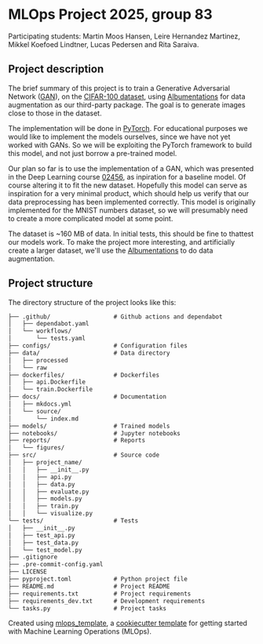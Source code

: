 # MLOps Project 2025, group 83

Participating students:
Martin Moos Hansen, Leire Hernandez Martinez, Mikkel Koefoed Lindtner, Lucas Pedersen and Rita Saraiva.


## Project description
The brief summary of this project is to train a Generative Adversarial Network ([GAN](https://dl.acm.org/doi/abs/10.1145/3422622)), on the [CIFAR-100 dataset](https://www.cs.toronto.edu/~kriz/cifar.html), using [Albumentations](https://albumentations.ai/) for data augmentation as our third-party package. The goal is to generate images close to those in the dataset.

The implementation will be done in [PyTorch](https://pytorch.org/). For educational purposes we would like to implement the models ourselves, since we have not yet worked with GANs. So we will be exploiting the PyTorch framework to build this model, and not just borrow a pre-trained model.

Our plan so far is to use the implementation of a GAN, which was presented in the Deep Learning course [02456](https://github.com/DeepLearningDTU/02456-deep-learning-with-PyTorch/blob/master/7_Unsupervised/7.3-generative-adversarial-networks.ipynb), as inpiration for a baseline model. Of course altering it to fit the new dataset. Hopefully this model can serve as inspiration for a very minimal product, which should help us verify that our data preprocessing has been implemented correctly. This model is originally implemented for the MNIST numbers dataset, so we will presumably need to create a more complicated model at some point.

The dataset is ~160 MB of data. In initial tests, this should be fine to thattest our models work. To make the project more interesting, and artificially create a larger dataset, we'll use the [Albumentations](https://albumentations.ai/) to do data augmentation.


## Project structure

The directory structure of the project looks like this:
```txt
├── .github/                  # Github actions and dependabot
│   ├── dependabot.yaml
│   └── workflows/
│       └── tests.yaml
├── configs/                  # Configuration files
├── data/                     # Data directory
│   ├── processed
│   └── raw
├── dockerfiles/              # Dockerfiles
│   ├── api.Dockerfile
│   └── train.Dockerfile
├── docs/                     # Documentation
│   ├── mkdocs.yml
│   └── source/
│       └── index.md
├── models/                   # Trained models
├── notebooks/                # Jupyter notebooks
├── reports/                  # Reports
│   └── figures/
├── src/                      # Source code
│   ├── project_name/
│   │   ├── __init__.py
│   │   ├── api.py
│   │   ├── data.py
│   │   ├── evaluate.py
│   │   ├── models.py
│   │   ├── train.py
│   │   └── visualize.py
└── tests/                    # Tests
│   ├── __init__.py
│   ├── test_api.py
│   ├── test_data.py
│   └── test_model.py
├── .gitignore
├── .pre-commit-config.yaml
├── LICENSE
├── pyproject.toml            # Python project file
├── README.md                 # Project README
├── requirements.txt          # Project requirements
├── requirements_dev.txt      # Development requirements
└── tasks.py                  # Project tasks
```


Created using [mlops_template](https://github.com/SkafteNicki/mlops_template),
a [cookiecutter template](https://github.com/cookiecutter/cookiecutter) for getting
started with Machine Learning Operations (MLOps).
